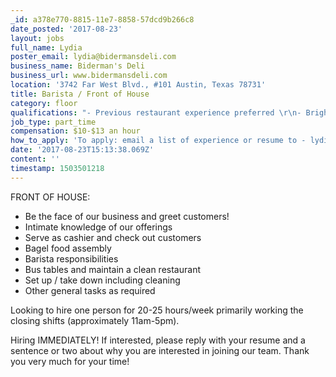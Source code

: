 ```yaml
---
_id: a378e770-8815-11e7-8858-57dcd9b266c8
date_posted: '2017-08-23'
layout: jobs
full_name: Lydia
poster_email: lydia@bidermansdeli.com
business_name: Biderman's Deli
business_url: www.bidermansdeli.com
location: '3742 Far West Blvd., #101 Austin, Texas 78731'
title: Barista / Front of House
category: floor
qualifications: "- Previous restaurant experience preferred \r\n- Bright, outgoing personality that can connect with guests\r\n- Previous coffee or food service experience preferred\r\n- Positive attitude is key!\r\n- Punctual"
job_type: part_time
compensation: $10-$13 an hour
how_to_apply: 'To apply: email a list of experience or resume to - lydia@bidermansdeli.com'
date: '2017-08-23T15:13:38.069Z'
content: ''
timestamp: 1503501218
---
```

FRONT OF HOUSE:
- Be the face of our business and greet customers! 
- Intimate knowledge of our offerings
- Serve as cashier and check out customers
- Bagel food assembly
- Barista responsibilities
- Bus tables and maintain a clean restaurant
- Set up / take down including cleaning
- Other general tasks as required

Looking to hire one person for 20-25 hours/week primarily working the closing shifts (approximately 11am-5pm). 

Hiring IMMEDIATELY! If interested, please reply with your resume and a sentence or two about why you are interested in joining our team. Thank you very much for your time!
